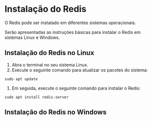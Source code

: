 # Instalação do Redis #

>
O Redis pode ser instalado em diferentes sistemas operacionais. 
>
> 
Serão apresentadas as instruções básicas para instalar o Redis em sistemas Linux e Windows.
>

## Instalação do Redis no Linux ##
>
1. Abra o terminal no seu sistema Linux.
1. Execute o seguinte comando para atualizar os pacotes do sistema:
>>
```
sudo apt update
```
>>
1. Em seguida, execute o seguinte comando para instalar o Redis:
```
sudo apt install redis-server

```

>


## Instalação do Redis no Windows ##

